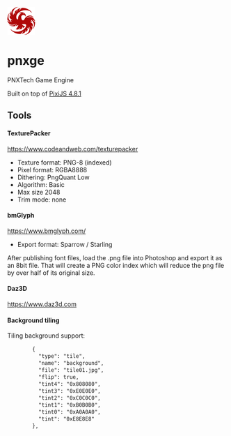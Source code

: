 ![](pnxtech-logo.png)
# pnxge
PNXTech Game Engine

Built on top of [PixiJS 4.8.1](https://pixijs.download/v4.8.1/docs/index.html)

## Tools

#### TexturePacker
https://www.codeandweb.com/texturepacker

* Texture format: PNG-8 (indexed)
* Pixel format: RGBA8888
* Dithering: PngQuant Low
* Algorithm: Basic
* Max size 2048
* Trim mode: none

#### bmGlyph
https://www.bmglyph.com/

* Export format: Sparrow / Starling

After publishing font files, load the .png file into Photoshop and export it as an 8bit file.  That will create a PNG color index which will reduce the png file by over half of its original size.

#### Daz3D
https://www.daz3d.com


#### Background tiling

Tiling background support:

```
        {
          "type": "tile",
          "name": "background",
          "file": "tile01.jpg",
          "flip": true,
          "tint4": "0x808080",
          "tint3": "0xE0E0E0",
          "tint2": "0xC0C0C0",
          "tint1": "0xB0B0B0",
          "tint0": "0xA0A0A0",
          "tint": "0xE8E8E8"
        },
```

